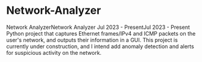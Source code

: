 # Network-Analyzer
 Network AnalyzerNetwork Analyzer Jul 2023 - PresentJul 2023 - Present          Python project that captures Ethernet frames/IPv4 and ICMP packets on the user's network, and outputs their information in a GUI. This project is currently under construction, and I intend add anomaly detection and alerts for suspicious activity on the network.
